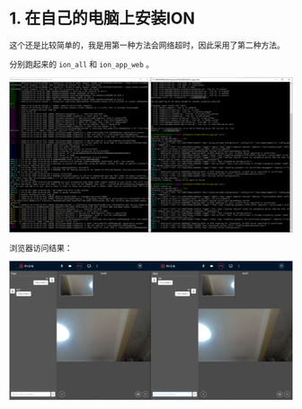 # 1. 在自己的电脑上安装ION

这个还是比较简单的，我是用第一种方法会网络超时，因此采用了第二种方法。

分别跑起来的 `ion_all` 和 `ion_app_web` 。

![](1.png)

浏览器访问结果：

![2](2.png)